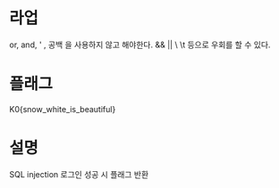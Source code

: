 # 라업
or, and, ' , 공백 을 사용하지 않고 해야한다.
&& || \ \t 등으로 우회를 할 수 있다.


# 플래그
K0{snow_white_is_beautiful}


# 설명
SQL injection
로그인 성공 시 플래그 반환